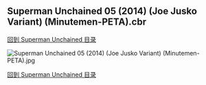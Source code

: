 ## Superman Unchained 05 (2014) (Joe Jusko Variant) (Minutemen-PETA).cbr


[回到 Superman Unchained 目录](https://github.com/alicewish/markdown/blob/master/series/Superman-Unchained.md)


![Superman Unchained 05 (2014) (Joe Jusko Variant) (Minutemen-PETA).jpg](https://wx1.sinaimg.cn/large/6a9fdecagy1fq34d3caywj20zk1ipk8m.jpg)

[回到 Superman Unchained 目录](https://github.com/alicewish/markdown/blob/master/series/Superman-Unchained.md)

